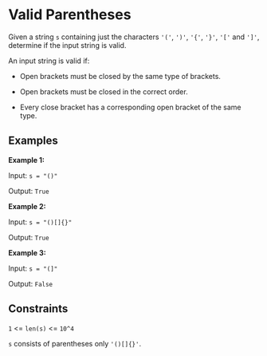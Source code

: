 # Valid Parentheses

Given a string `s` containing just the characters `'('`, `')'`, `'{'`, `'}'`, `'['` and `']'`, determine if the input string is valid.

An input string is valid if:

- Open brackets must be closed by the same type of brackets.

- Open brackets must be closed in the correct order.

- Every close bracket has a corresponding open bracket of the same type.

## Examples

**Example 1:**

Input: `s = "()"`

Output: `True`

**Example 2:**

Input: `s = "()[]{}"`

Output: `True`

**Example 3:**

Input: `s = "(]"`

Output: `False`

## Constraints

`1` <= `len(s)` <= `10^4`

`s` consists of parentheses only `'()[]{}'`.
